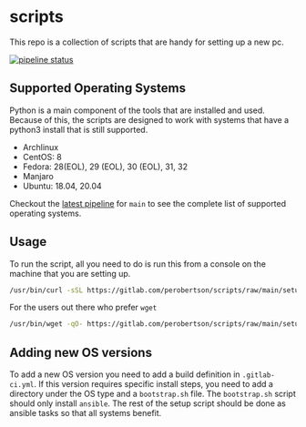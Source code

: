 # scripts

This repo is a collection of scripts that are handy for setting up a new pc.

[![pipeline status](https://gitlab.com/perobertson/scripts/badges/main/pipeline.svg)](https://gitlab.com/perobertson/scripts/commits/main)

## Supported Operating Systems

Python is a main component of the tools that are installed and used.
Because of this, the scripts are designed to work with systems that have a python3 install that is still supported.

- Archlinux
- CentOS: 8
- Fedora: 28(EOL), 29 (EOL), 30 (EOL), 31, 32
- Manjaro
- Ubuntu: 18.04, 20.04

Checkout the [latest pipeline](https://gitlab.com/perobertson/scripts/pipelines?scope=branches) for `main` to see the complete list of supported operating systems.

## Usage

To run the script, all you need to do is run this from a console on the machine that you are setting up.

```bash
/usr/bin/curl -sSL https://gitlab.com/perobertson/scripts/raw/main/setup.sh | time bash
```

For the users out there who prefer `wget`

```bash
/usr/bin/wget -qO- https://gitlab.com/perobertson/scripts/raw/main/setup.sh | time bash
```

## Adding new OS versions

To add a new OS version you need to add a build definition in `.gitlab-ci.yml`.
If this version requires specific install steps, you need to add a directory under the OS type and a `bootstrap.sh` file.
The `bootstrap.sh` script should only install `ansible`.
The rest of the setup script should be done as ansible tasks so that all systems benefit.

